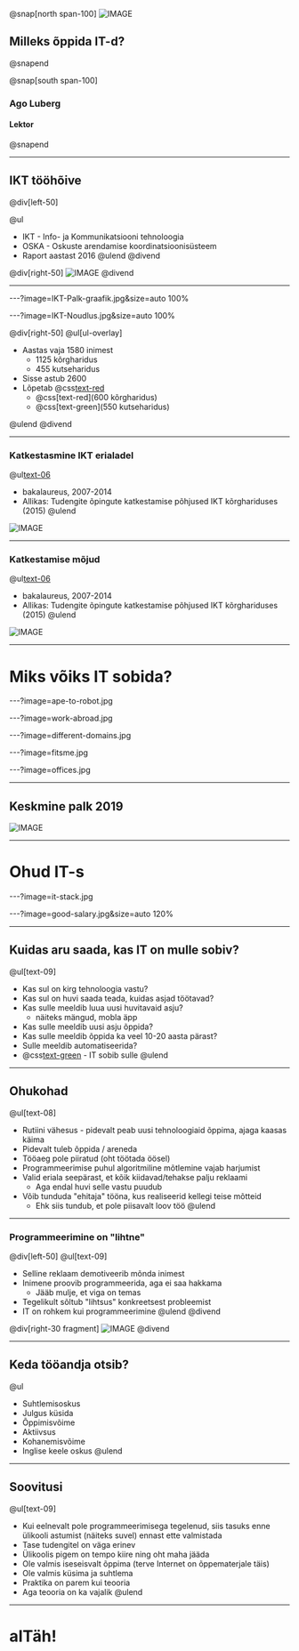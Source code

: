 @snap[north span-100]
![IMAGE](taltech_logo.png)
## Milleks õppida IT-d?
@snapend

@snap[south span-100]
### Ago Luberg
#### Lektor
@snapend

---

## IKT tööhõive

@div[left-50]

@ul
- IKT - Info- ja Kommunikatsiooni tehnoloogia
- OSKA - Oskuste arendamise koordinatsioonisüsteem
- Raport aastast 2016
@ulend
@divend

@div[right-50]
![IMAGE](OSKA-IKT-valdkond.jpg)
@divend

---

---?image=IKT-Palk-graafik.jpg&size=auto 100%

---?image=IKT-Noudlus.jpg&size=auto 100%

@div[right-50]
@ul[ul-overlay]
- Aastas vaja 1580 inimest
  - 1125 kõrgharidus
  - 455 kutseharidus
- Sisse astub 2600
- Lõpetab @css[text-red](1150)
  - @css[text-red](600 kõrgharidus)
  - @css[text-green](550 kutseharidus)

@ulend
@divend

---

### Katkestasmine IKT erialadel

@ul[text-06](false)
- bakalaureus, 2007-2014
- Allikas: Tudengite õpingute katkestamise põhjused IKT kõrghariduses (2015)
@ulend

![IMAGE](dropout.png)

---

### Katkestamise mõjud

@ul[text-06](false)
- bakalaureus, 2007-2014
- Allikas: Tudengite õpingute katkestamise põhjused IKT kõrghariduses (2015)
@ulend

![IMAGE](dropout-reasons.png)

---

# Miks võiks IT sobida?

---?image=ape-to-robot.jpg

---?image=work-abroad.jpg

---?image=different-domains.jpg

---?image=fitsme.jpg

---?image=offices.jpg

---

## Keskmine palk 2019

![IMAGE](salary-2019.jpg)


---

# Ohud IT-s

---?image=it-stack.jpg

---?image=good-salary.jpg&size=auto 120%

---

## Kuidas aru saada, kas IT on mulle sobiv?

@ul[text-09]
- Kas sul on kirg tehnoloogia vastu?
- Kas sul on huvi saada teada, kuidas asjad töötavad?
- Kas sulle meeldib luua uusi huvitavaid asju?
  - näiteks mängud, mobla äpp
- Kas sulle meeldib uusi asju õppida?
- Kas sulle meeldib õppida ka veel 10-20 aasta pärast?
- Sulle meeldib automatiseerida?
- @css[text-green](**JAH**) - IT sobib sulle
@ulend

---

## Ohukohad

@ul[text-08]
- Rutiini vähesus - pidevalt peab uusi tehnoloogiaid õppima, ajaga kaasas käima
- Pidevalt tuleb õppida / areneda
- Tööaeg pole piiratud (oht töötada öösel)
- Programmeerimise puhul algoritmiline mõtlemine vajab harjumist
- Valid eriala seepärast, et kõik kiidavad/tehakse palju reklaami
  - Aga endal huvi selle vastu puudub
- Võib tunduda "ehitaja" tööna, kus realiseerid kellegi teise mõtteid
  - Ehk siis tundub, et pole piisavalt loov töö
@ulend

---

### Programmeerimine on "lihtne"

@div[left-50]
@ul[text-09]
- Selline reklaam demotiveerib mõnda inimest
- Inimene proovib programmeerida, aga ei saa hakkama
  - Jääb mulje, et viga on temas
- Tegelikult sõltub "lihtsus" konkreetsest probleemist
- IT on rohkem kui programmeerimine
@ulend
@divend

@div[right-30 fragment]
![IMAGE](draw-horse.jpg)
@divend

---

## Keda tööandja otsib?

@ul
- Suhtlemisoskus
- Julgus küsida
- Õppimisvõime
- Aktiivsus
- Kohanemisvõime
- Inglise keele oskus
@ulend

---

## Soovitusi

@ul[text-09]
- Kui eelnevalt pole programmeerimisega tegelenud, siis tasuks enne ülikooli astumist (näiteks suvel) ennast ette valmistada
- Tase tudengitel on väga erinev
- Ülikoolis pigem on tempo kiire ning oht maha jääda
- Ole valmis iseseisvalt õppima (terve Internet on õppematerjale täis)
- Ole valmis küsima ja suhtlema
- Praktika on parem kui teooria
- Aga teooria on ka vajalik
@ulend

---

# aITäh!
